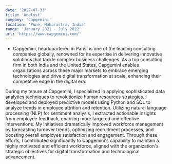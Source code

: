 ```yaml
---
date: '2022-07-31'
title: 'Analyst'
company: 'Capgemini'
location: 'Pune, Maharastra, India'
range: 'January 2021 - July 2022'
url: 'https://www.capgemini.com/'
---
```


- Capgemini, headquartered in Paris, is one of the leading consulting companies globally, renowned for its expertise in delivering innovative solutions that tackle complex business challenges. As a top consulting firm in both India and the United States, Capgemini enables organizations across these major markets to embrace emerging technologies and drive digital transformation at scale, enhancing their competitive edge in the digital era.

During my tenure at Capgemini, I specialized in applying sophisticated data analytics techniques to revolutionize human resources strategies. I developed and deployed predictive models using Python and SQL to analyze trends in employee attrition and retention. Utilizing natural language processing (NLP) for sentiment analysis, I extracted actionable insights from employee feedback, enabling more targeted and effective interventions. My initiatives dramatically improved workforce management by forecasting turnover trends, optimizing recruitment processes, and boosting overall employee satisfaction and engagement. Through these efforts, I contributed significantly to Capgemini's capability to maintain a highly motivated and efficient workforce, aligned with the organization's strategic objectives for digital transformation and technological advancement.









